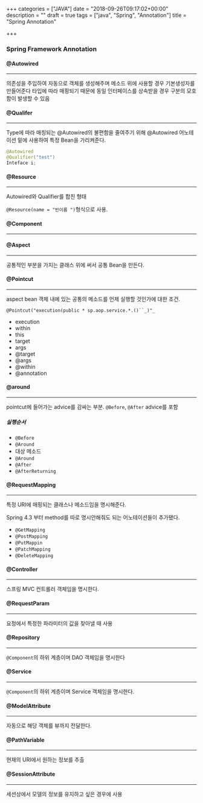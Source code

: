 +++
categories = ["JAVA"]
date = "2018-09-26T09:17:02+00:00"
description = ""
draft = true
tags = ["java", "Spring", "Annotation"]
title = "Spring Annotation"

+++
### **Spring Framework Annotation**

#### **@Autowired**

***

의존성을 주입하여 자동으로 객체를 생성해주며 메소드 위에 사용할 경우 기본생성자를 만들어준다 타입에 따라 매핑되기 때문에 동일 인터페이스를 상속받을 경우 구분의 모호함이 발생할 수 있음

#### **@Qualifer**

***

Type에 따라 매칭되는 @Autowired의 불편함을 줄여주기 위해 @Autowired 어노테이션 밑에 사용하여 특정 Bean을 가리켜준다.

```java
@Autowired 
@Qualifier("test")
Inteface i;
```

#### **@Resource**

***

Autowired와 Qualifier를 합친 형태

`@Resource(name = "빈이름 ")`형식으로 사용.

#### **@Component**

***

#### **@Aspect**

***

공통적인 부분을 가지는 클래스 위에 써서 공통 Bean을 만든다.

#### **@Pointcut**

***

aspect bean 객체 내에 있는 공통의 메소드를 언제 실행할 것인가에 대한 조건.

`@Pointcut("execution(public * sp.aop.service.*.()``_)"_`

* execution
* within
* this
* target
* args
* @target
* @args
* @within
* @annotation

#### **@around**

***

pointcut에 들어가는 advice를 감싸는 부분. `@Before`, `@After` advice를 포함

##### 실행순서

* `@Before`
* `@Around` 
* 대상 메소드 
* `@Around` 
* `@After`
* `@AfterReturning`

#### **@RequestMapping**

***

특정 URI에 매핑되는 클래스나 메소드임을 명시해준다.

Spring 4.3 부터 method를 따로 명시안해줘도 되는 어노테이션들이 추가됐다.

* `@GetMapping`
* `@PostMapping`
* `@PutMappin`
* `@PatchMapping`
* `@DeleteMapping`

#### **@Controller**

***

스프링 MVC 컨트롤러 객체임을 명시한다.

#### **@RequestParam**

***

요청에서 특정한 파라미터의 값을 찾아낼 때 사용

#### **@Repository**

***

`@Component`의 하위 계층이며 DAO 객체임을 명시한다

#### **@Service**

***

`@Component`의 하위 계층이며 Service 객체임을 명시한다.

#### **@ModelAttribute**

***

자동으로 해당 객체를 뷰까지 전달한다.

#### **@PathVariable**

***

현재의 URI에서 원하는 정보를 추출

#### **@SessionAttribute**

***

세션상에서 모델의 정보를 유지하고 싶은 경우에 사용